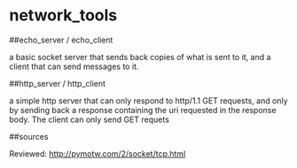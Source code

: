 network_tools
=============

##echo_server / echo_client

a basic socket server that sends back copies of what is sent to it,
and a client that can send messages to it.

##http_server / http_client

a simple http server that can only respond to http/1.1 GET requests, and
only by sending back a response containing the uri requested in the
response body. The client can only send GET requets

##sources

Reviewed: http://pymotw.com/2/socket/tcp.html